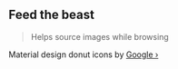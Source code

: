 ## Feed the beast
> Helps source images while browsing

Material design donut icons by [Google &rsaquo;](https://material.io/icons/)

